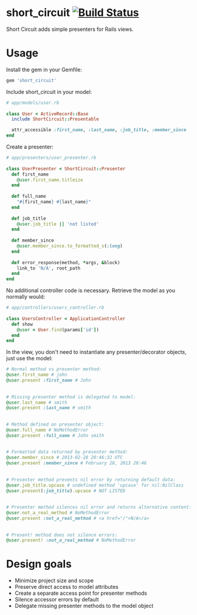short_circuit [![Build Status](https://travis-ci.org/jpruetting/short_circuit.png?branch=master)](https://travis-ci.org/jpruetting/short_circuit)
=============

Short Circuit adds simple presenters for Rails views.


Usage
======

Install the gem in your Gemfile:

```ruby
gem 'short_circuit'
```

Include short_circuit in your model:

```ruby
# app/models/user.rb
 
class User < ActiveRecord::Base
  include ShortCircuit::Presentable

  attr_accessible :first_name, :last_name, :job_title, :member_since
end
```

Create a presenter:

```ruby
# app/presenters/user_presenter.rb
 
class UserPresenter < ShortCircuit::Presenter
  def first_name
    @user.first_name.titleize
  end
 
  def full_name
    "#{first_name} #{last_name}"
  end
 
  def job_title
    @user.job_title || 'not listed'
  end
 
  def member_since
    @user.member_since.to_formatted_s(:long) 
  end
 
  def error_response(method, *args, &block)
    link_to 'N/A', root_path
  end
end
```

No additional controller code is necessary. Retrieve the model as you normally would:

```ruby
# app/controllers/users_controller.rb
 
class UsersController < ApplicationController
  def show
    @user = User.find(params['id'])
  end
end
```

In the view, you don't need to instantiate any presenter/decorator objects, just use the model:

```ruby
# Normal method vs presenter method:
@user.first_name # john
@user.present :first_name # John
 
 
# Missing presenter method is delegated to model:
@user.last_name # smith
@user.present :last_name # smith
 
 
# Method defined on presenter object:
@user.full_name # NoMethodError
@user.present :full_name # John smith
 
 
# Formatted data returned by presenter method:
@user.member_since # 2013-02-28 20:46:32 UTC
@user.present :member_since # February 28, 2013 20:46
 
 
# Presenter method prevents nil error by returning default data:
@user.job_title.upcase # undefined method 'upcase' for nil:NilClass
@user.present(:job_title).upcase # NOT LISTED
 
 
# Presenter method silences nil error and returns alternative content:
@user.not_a_real_method # NoMethodError
@user.present :not_a_real_method # <a href="/">N/A</a>
 
 
# Present! method does not silence errors:
@user.present! :not_a_real_method # NoMethodError
```

Design goals
============
* Minimize project size and scope
* Preserve direct access to model attributes
* Create a separate access point for presenter methods
* Silence accessor errors by default
* Delegate missing presenter methods to the model object
